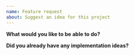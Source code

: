 ```yaml
---
name: Feature request
about: Suggest an idea for this project
---
```


**What would you like to be able to do?**

<!-- Tell us what requirements you need solving, and be sure to mention too if this is part of any "bigger" problem you're trying to solve. -->

**Did you already have any implementation ideas?**

<!-- In case you've already dug into existing options or source code and have ideas, mention them here. Try to keep implementation ideas separate from *requirements* above -->

<!-- Please also mention here in case this is a feature you'd be interested in writing yourself, so you can be assigned it. -->
